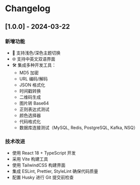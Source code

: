 # Changelog

## [1.0.0] - 2024-03-22

### 新增功能
- 🎨 支持浅色/深色主题切换
- 🌐 支持中英文双语界面
- 🛠️ 集成多种开发工具：
  - MD5 加密
  - URL 编码/解码
  - JSON 格式化
  - 时间戳转换
  - 二维码生成
  - 图片转 Base64
  - 正则表达式测试
  - 颜色选择器
  - 代码格式化
  - 数据库连接测试（MySQL, Redis, PostgreSQL, Kafka, NSQ）

### 技术改进
- 使用 React 18 + TypeScript 开发
- 采用 Vite 构建工具
- 使用 TailwindCSS 构建界面
- 集成 ESLint, Prettier, StyleLint 确保代码质量
- 配置 Husky 进行 Git 提交前检查 